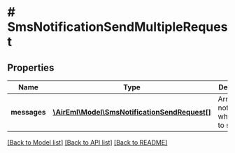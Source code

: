 # # SmsNotificationSendMultipleRequest

## Properties

Name | Type | Description | Notes
------------ | ------------- | ------------- | -------------
**messages** | [**\AirEml\Model\SmsNotificationSendRequest[]**](SmsNotificationSendRequest.md) | Array of notifications which need to send | [optional]

[[Back to Model list]](../../README.md#models) [[Back to API list]](../../README.md#endpoints) [[Back to README]](../../README.md)
